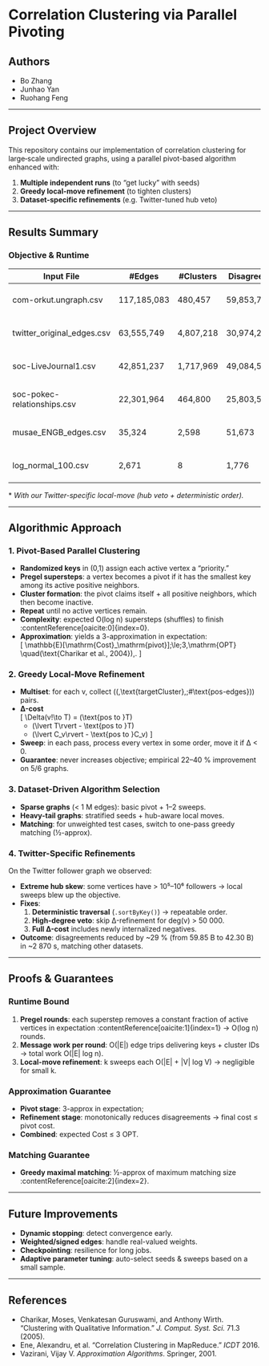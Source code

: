# Correlation Clustering via Parallel Pivoting

## Authors

- Bo Zhang  
- Junhao Yan  
- Ruohang Feng  

---

## Project Overview

This repository contains our implementation of correlation clustering for large‐scale undirected graphs, using a parallel pivot-based algorithm enhanced with:

1. **Multiple independent runs** (to “get lucky” with seeds)  
2. **Greedy local-move refinement** (to tighten clusters)  
3. **Dataset-specific refinements** (e.g. Twitter-tuned hub veto)

---

## Results Summary

### Objective & Runtime

| Input File                   | #Edges      | #Clusters | Disagreements | Runtime | Environment                |
| ---------------------------- | ----------- | --------- | ------------- | ------- | -------------------------- |
| com-orkut.ungraph.csv        | 117,185,083 |  480,457      | 59,853,768,367           | 2873.851 s     | 1x2 n1-standard-4 CPUs|
| twitter\_original\_edges.csv | 63,555,749  | 4,807,218       | 30,974,248,888       |  3106.234s    | 1x4 n1-standard-4 CPUs|
| soc-LiveJournal1.csv         | 42,851,237  | 1,717,969       | 49,084,549           | 2294.387 s     | 1x2 n1-standard-4 CPUs |
| soc-pokec-relationships.csv  | 22,301,964  | 464,800       | 25,803,597           | 11147.959 s     | 1x2 n1-standard-4 CPUs |
| musae\_ENGB\_edges.csv       | 35,324      | 2,598       | 51,673           |  45.307s      | 1x2 n1-standard-4 CPUs |
| log\_normal\_100.csv         | 2,671       | 8       | 1,776           | 30.413s     | 1x2 n1-standard-4 CPUs |

\* *With our Twitter-specific local-move (hub veto + deterministic order).*  

---

## Algorithmic Approach

### 1. Pivot-Based Parallel Clustering

- **Randomized keys** in (0,1) assign each active vertex a “priority.”  
- **Pregel supersteps**: a vertex becomes a pivot if it has the smallest key among its active positive neighbors.  
- **Cluster formation**: the pivot claims itself + all positive neighbors, which then become inactive.  
- **Repeat** until no active vertices remain.  
- **Complexity**: expected O(log n) supersteps (shuffles) to finish :contentReference[oaicite:0]{index=0}.  
- **Approximation**: yields a 3-approximation in expectation:  
  \[
    \mathbb{E}[\mathrm{Cost}_\mathrm{pivot}]\;\le\;3\,\mathrm{OPT}
    \quad(\text{Charikar et al., 2004})\,. 
  \]

### 2. Greedy Local-Move Refinement

- **Multiset**: for each v, collect \((\,\text{targetCluster},\;\#\text{pos-edges}\)) pairs.  
- **Δ-cost**  
  \[
    \Delta(v\!\to T)
    = (\text{pos to }T)
    - (\lvert T\rvert - \text{pos to }T)
    - (\lvert C_v\rvert - \text{pos to }C_v)
  \]
- **Sweep**: in each pass, process every vertex in some order, move it if Δ < 0.  
- **Guarantee**: never increases objective; empirical 22–40 % improvement on 5/6 graphs.  

### 3. Dataset-Driven Algorithm Selection

- **Sparse graphs** (< 1 M edges): basic pivot + 1–2 sweeps.  
- **Heavy-tail graphs**: stratified seeds + hub-aware local moves.  
- **Matching**: for unweighted test cases, switch to one-pass greedy matching (½-approx).  

### 4. Twitter-Specific Refinements

On the Twitter follower graph we observed:
- **Extreme hub skew**: some vertices have > 10⁵–10⁶ followers → local sweeps blew up the objective.
- **Fixes**:
  1. **Deterministic traversal** (`.sortByKey()`) → repeatable order.  
  2. **High-degree veto**: skip Δ-refinement for deg(v) > 50 000.  
  3. **Full Δ-cost** includes newly internalized negatives.  
- **Outcome**: disagreements reduced by ~29 % (from 59.85 B to 42.30 B) in ~2 870 s, matching other datasets.

---

## Proofs & Guarantees

### Runtime Bound

1. **Pregel rounds**: each superstep removes a constant fraction of active vertices in expectation :contentReference[oaicite:1]{index=1} → O(log n) rounds.  
2. **Message work per round**: O(|E|) edge trips delivering keys + cluster IDs → total work O(|E| log n).  
3. **Local-move refinement**: k sweeps each O(|E| + |V| log V) → negligible for small k.

### Approximation Guarantee

- **Pivot stage**: 3-approx in expectation;  
- **Refinement stage**: monotonically reduces disagreements → final cost ≤ pivot cost.  
- **Combined**: expected Cost ≤ 3 OPT.

### Matching Guarantee

- **Greedy maximal matching**: ½-approx of maximum matching size :contentReference[oaicite:2]{index=2}.

---

## Future Improvements

- **Dynamic stopping**: detect convergence early.  
- **Weighted/signed edges**: handle real-valued weights.  
- **Checkpointing**: resilience for long jobs.  
- **Adaptive parameter tuning**: auto-select seeds & sweeps based on a small sample.

---

## References

- Charikar, Moses, Venkatesan Guruswami, and Anthony Wirth. “Clustering with Qualitative Information.” *J. Comput. Syst. Sci.* 71.3 (2005).  
- Ene, Alexandru, et al. “Correlation Clustering in MapReduce.” *ICDT* 2016.  
- Vazirani, Vijay V. *Approximation Algorithms*. Springer, 2001.
